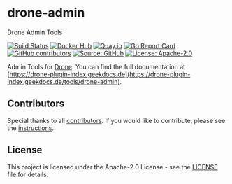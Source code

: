 # drone-admin

Drone Admin Tools

[![Build Status](https://img.shields.io/drone/build/thegeeklab/drone-admin?logo=drone&server=https%3A%2F%2Fdrone.thegeeklab.de)](https://drone.thegeeklab.de/thegeeklab/drone-admin)
[![Docker Hub](https://img.shields.io/badge/dockerhub-latest-blue.svg?logo=docker&logoColor=white)](https://hub.docker.com/r/thegeeklab/drone-admin)
[![Quay.io](https://img.shields.io/badge/quay-latest-blue.svg?logo=docker&logoColor=white)](https://quay.io/repository/thegeeklab/drone-admin)
[![Go Report Card](https://goreportcard.com/badge/github.com/thegeeklab/drone-admin)](https://goreportcard.com/report/github.com/thegeeklab/drone-admin)
[![GitHub contributors](https://img.shields.io/github/contributors/thegeeklab/drone-admin)](https://github.com/thegeeklab/drone-admin/graphs/contributors)
[![Source: GitHub](https://img.shields.io/badge/source-github-blue.svg?logo=github&logoColor=white)](https://github.com/thegeeklab/drone-admin)
[![License: Apache-2.0](https://img.shields.io/github/license/thegeeklab/drone-admin)](https://github.com/thegeeklab/drone-admin/blob/main/LICENSE)

Admin Tools for [Drone](https://github.com/drone/drone). You can find the full documentation at [https://drone-plugin-index.geekdocs.de](https://drone-plugin-index.geekdocs.de/tools/drone-admin).

## Contributors

Special thanks to all [contributors](https://github.com/thegeeklab/drone-admin/graphs/contributors). If you would like to contribute, please see the [instructions](https://github.com/thegeeklab/drone-admin/blob/main/CONTRIBUTING.md).

## License

This project is licensed under the Apache-2.0 License - see the [LICENSE](https://github.com/thegeeklab/drone-admin/blob/main/LICENSE) file for details.
